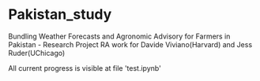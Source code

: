 # Pakistan_study
Bundling Weather Forecasts and Agronomic Advisory for Farmers in Pakistan - Research Project RA work for Davide Viviano(Harvard) and Jess Ruder(UChicago)

All current progress is visible at file 'test.ipynb'
